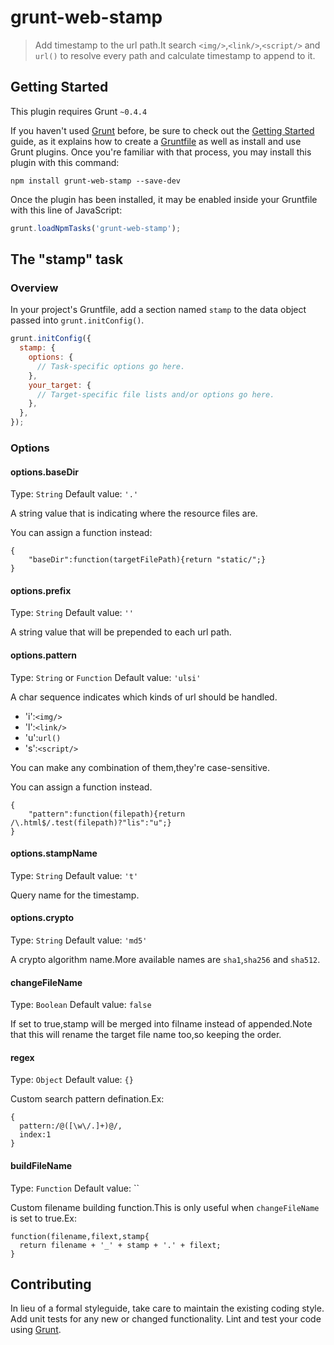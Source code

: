 # grunt-web-stamp

> Add timestamp to the url path.It search `<img/>`,`<link/>`,`<script/>` and `url()` to resolve
> every path and calculate timestamp to append to it.

## Getting Started
This plugin requires Grunt `~0.4.4`

If you haven't used [Grunt](http://gruntjs.com/) before, be sure to check out the [Getting Started](http://gruntjs.com/getting-started) guide, as it explains how to create a [Gruntfile](http://gruntjs.com/sample-gruntfile) as well as install and use Grunt plugins. Once you're familiar with that process, you may install this plugin with this command:

```shell
npm install grunt-web-stamp --save-dev
```

Once the plugin has been installed, it may be enabled inside your Gruntfile with this line of JavaScript:

```js
grunt.loadNpmTasks('grunt-web-stamp');
```

## The "stamp" task

### Overview
In your project's Gruntfile, add a section named `stamp` to the data object passed into `grunt.initConfig()`.

```js
grunt.initConfig({
  stamp: {
    options: {
      // Task-specific options go here.
    },
    your_target: {
      // Target-specific file lists and/or options go here.
    },
  },
});
```

### Options

#### options.baseDir
Type: `String`
Default value: `'.'`

A string value that is indicating where the resource files are.

You can assign a function instead:

    {
        "baseDir":function(targetFilePath){return "static/";}
    }

#### options.prefix
Type: `String`
Default value: `''`

A string value that will be prepended to each url path.

#### options.pattern
Type: `String` or `Function`
Default value: `'ulsi'`

A char sequence indicates which kinds of url should be handled.

 - 'i':`<img/>`
 - 'l':`<link/>`
 - 'u':`url()`
 - 's':`<script/>`

You can make any combination of them,they're case-sensitive.

You can assign a function instead.

    {
        "pattern":function(filepath){return /\.html$/.test(filepath)?"lis":"u";}
    }

#### options.stampName
Type: `String`
Default value: `'t'`

Query name for the timestamp.

#### options.crypto
Type: `String`
Default value: `'md5'`

A crypto algorithm name.More available names are `sha1`,`sha256` and `sha512`.

#### changeFileName
Type: `Boolean`
Default value: `false`

If set to true,stamp will be merged into filname instead of appended.Note that this will rename the target file name too,so keeping the order.

#### regex
Type: `Object`
Default value: `{}`

Custom search pattern defination.Ex:

    {
      pattern:/@([\w\/.]+)@/,
      index:1
    }

#### buildFileName
Type: `Function`
Default value: ``

Custom filename building function.This is only useful when `changeFileName` is set to true.Ex:

    function(filename,filext,stamp{
      return filename + '_' + stamp + '.' + filext;
    }

## Contributing
In lieu of a formal styleguide, take care to maintain the existing coding style. Add unit tests for any new or changed functionality. Lint and test your code using [Grunt](http://gruntjs.com/).


